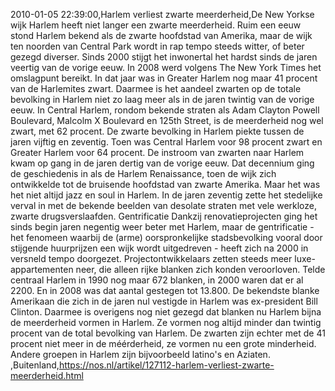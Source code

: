 2010-01-05 22:39:00,Harlem verliest zwarte meerderheid,De New Yorkse wijk Harlem heeft niet langer een zwarte meerderheid. Ruim een eeuw stond Harlem bekend als de zwarte hoofdstad van Amerika, maar de wijk ten noorden van Central Park wordt in rap tempo steeds witter, of beter gezegd diverser. Sinds 2000 stijgt het inwonertal het hardst sinds de jaren veertig van de vorige eeuw. In 2008 werd volgens The New York Times het omslagpunt bereikt. In dat jaar was in Greater Harlem nog maar 41 procent van de Harlemites zwart. Daarmee is het aandeel zwarten op de totale bevolking in Harlem niet zo laag meer als in de jaren twintig van de vorige eeuw. In Central Harlem, rondom bekende straten als Adam Clayton Powell Boulevard, Malcolm X Boulevard en 125th Street, is de meerderheid nog wel zwart, met 62 procent. De zwarte bevolking in Harlem piekte tussen de jaren vijftig en zeventig. Toen was Central Harlem voor 98 procent zwart en Greater Harlem voor 64 procent. De instroom van zwarten naar Harlem kwam op gang in de jaren dertig van de vorige eeuw. Dat decennium ging de geschiedenis in als de Harlem Renaissance, toen de wijk zich ontwikkelde tot de bruisende hoofdstad van zwarte Amerika. Maar het was het niet altijd jazz en soul in Harlem. In de jaren zeventig zette het stedelijke verval in met de bekende beelden van desolate straten met vele werkloze, zwarte drugsverslaafden. Gentrificatie Dankzij renovatieprojecten ging het sinds begin jaren negentig weer beter met Harlem, maar de gentrificatie - het fenomeen waarbij de (arme) oorspronkelijke stadsbevolking vooral door stijgende huurprijzen een wijk wordt uitgedreven - heeft zich na 2000 in versneld tempo doorgezet. Projectontwikkelaars zetten steeds meer luxe-appartementen neer, die alleen rijke blanken zich konden veroorloven. Telde centraal Harlem in 1990 nog maar 672 blanken, in 2000 waren dat er al 2200. En in 2008 was dat aantal gestegen tot 13.800. De bekendste blanke Amerikaan die zich in de jaren nul vestigde in Harlem was ex-president Bill Clinton. Daarmee is overigens nog niet gezegd dat blanken nu Harlem bijna de meerderheid vormen in Harlem. Ze vormen nog altijd minder dan twintig procent van de total bevolking van Harlem. De zwarten zijn echter met de 41 procent niet meer in de méérderheid, ze vormen nu een grote minderheid. Andere groepen in Harlem zijn bijvoorbeeld latino's en Aziaten. ,Buitenland,https://nos.nl/artikel/127112-harlem-verliest-zwarte-meerderheid.html